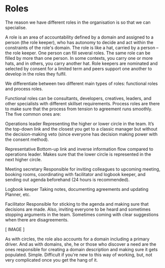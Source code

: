 # Roles

The reason we have different roles in the organisation is so that we can specialise.

A role is an area of accountability defined by a domain and assigned to a person \(the role keeper\), who has autonomy to decide and act within the constraints of the role's domain. The role is like a hat, carried by a person – the role keeper. One person can fill several roles. The same role can be filled by more than one person. In some contexts, you carry one or more hats, and in others, you carry another hat. Role keepers are nominated and selected by consent for a limited term and peers support one another to develop in the roles they fulfil.

We differentiate between two different main types of roles: functional roles and process roles.

Functional roles can be consultants, developers, creatives, leaders, and other specialists with different skillset requirements. Process roles are there to make sure that the process from tension to agreement runs smoothly. The five common ones are:

Operations leader Representing the higher or lower circle in the team. It’s the top-down link and the closest you get to a classic manager but without the decision-making veto \(since everyone has decision making power with the consent method\).

Representative Bottom-up link and inverse information flow compared to operations leader. Makes sure that the lower circle is represented in the next higher circle.

Meeting secretary Responsible for inviting colleagues to upcoming meeting, booking rooms, coordinating with facilitator and logbook keeper, and sending out agenda beforehand \(24 hours is recommended\).

Logbook keeper Taking notes, documenting agreements and updating Planner, etc.

Facilitator Responsible for sticking to the agenda and making sure that decisions are made. Also, inviting everyone to be heard and sometimes stopping arguments in the team. Sometimes coming with clear suggestions when there are disagreements.

\[ IMAGE \]

As with circles, the role also accounts for a domain including a primary driver. And as with domains, she, he or those who discover a need are the ones responsible for creating a domain description and making sure it gets populated. Simple. Difficult if you're new to this way of working, but, not very complicated once you get the hang of it.

